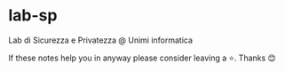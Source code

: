 # lab-sp
Lab di Sicurezza e Privatezza @ Unimi informatica

If these notes help you in anyway please consider leaving a ⭐. Thanks 😊
